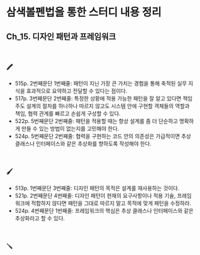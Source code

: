 # 삼색볼펜법을 통한 스터디 내용 정리

## Ch_15. 디자인 패턴과 프레임워크

<br>

### 🖍

- 515p. 2번째문단 1번째줄: 패턴이 지닌 가장 큰 가치는 경험을 통해 축적된 실무 지식을 효과적으로 요약하고 전달할 수 있다는 점이다.
- 517p. 3번째문단 2번째줄: 특정한 상황에 적용 가능한 패턴을 잘 알고 있다면 책임 주도 설계의 절차를 하나하나 따르지 않고도 시스템 안에 구현할 객체들의 역할과 책임, 협력 관계를 빠르고 손쉽게 구성할 수 있다.
- 522p. 5번째문단 2번째줄: 패턴을 적용할 때는 항상 설계를 좀 더 단순하고 명확하게 만들 수 있는 방법이 없는지를 고민해야 한다.
- 524p. 5번째문단 2번째줄: 협력을 구현하는 코드 안의 의존성은 가급적이면 추상 클래스나 인터페이스와 같은 추상화를 향하도록 작성해야 한다.

<br>

### 🖌

- 513p. 1번째문단 3번째줄: 디자인 패턴의 목적은 설계를 재사용하는 것이다.
- 521p. 2번째문단 4번째줄: 디자인 패턴이 현재의 요구사항이나 적용 기술, 프레임워크에 적합하지 않다면 패턴을 그대로 따르지 말고 목적에 맞게 패턴을 수정하라.
- 524p. 4번째문단 1번째줄: 프레임워크의 핵심은 추상 클래스나 인터페이스와 같은 추상화라고 할 수 있다.

<br>

### 🪛
